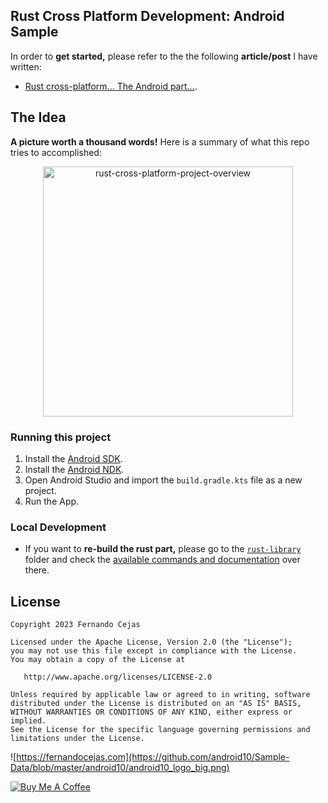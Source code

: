 ## Rust Cross Platform Development: Android Sample

In order to **get started,** please refer to the the following **article/post** I have written:

- [Rust cross-platform... The Android part...](https://fernandocejas.com/blog/engineering/2023-07-27-rust-cross-platform-android/).

## The Idea

**A picture worth a thousand words!** Here is a summary of what this repo tries to accomplished:

<p align="center">
  <img src="https://github.com/android10/Rust-Cross-Platform-Development/assets/1360604/18d8a3f2-a487-4b2a-9000-1e4e52ab58d3" width="400" alt="rust-cross-platform-project-overview"/>
</p>

### Running this project

1. Install the [Android SDK](https://developer.android.com/studio).
2. Install the [Android NDK](https://developer.android.com/ndk/).
3. Open Android Studio and import the `build.gradle.kts` file as a new project.
4. Run the App.

### Local Development

 - If you want to **re-build the rust part,** please go to the [`rust-library`](../rust-library) folder and check the [available commands and documentation](../rust-library#cryptor_jni) over there.  

## License

    Copyright 2023 Fernando Cejas

    Licensed under the Apache License, Version 2.0 (the "License");
    you may not use this file except in compliance with the License.
    You may obtain a copy of the License at

       http://www.apache.org/licenses/LICENSE-2.0

    Unless required by applicable law or agreed to in writing, software
    distributed under the License is distributed on an "AS IS" BASIS,
    WITHOUT WARRANTIES OR CONDITIONS OF ANY KIND, either express or implied.
    See the License for the specific language governing permissions and
    limitations under the License.


![https://fernandocejas.com](https://github.com/android10/Sample-Data/blob/master/android10/android10_logo_big.png)

<a href="https://www.buymeacoffee.com/android10" target="_blank"><img src="https://www.buymeacoffee.com/assets/img/custom_images/orange_img.png" alt="Buy Me A Coffee" style="height: auto !important;width: auto !important;" ></a>
